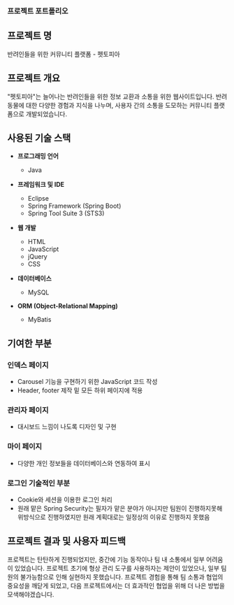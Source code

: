 ### 프로젝트 포트폴리오

## 프로젝트 명
반려인들을 위한 커뮤니티 플랫폼 - 펫토피아

## 프로젝트 개요
"펫토피아"는 늘어나는 반려인들을 위한 정보 교환과 소통을 위한 웹사이트입니다. 반려동물에 대한 다양한 경험과 지식을 나누며, 사용자 간의 소통을 도모하는 커뮤니티 플랫폼으로 개발되었습니다.

## 사용된 기술 스택
- **프로그래밍 언어**
  - Java

- **프레임워크 및 IDE**
  - Eclipse
  - Spring Framework (Spring Boot)
  - Spring Tool Suite 3 (STS3)

- **웹 개발**
  - HTML
  - JavaScript
  - jQuery
  - CSS

- **데이터베이스**
  - MySQL

- **ORM (Object-Relational Mapping)**
  - MyBatis

## 기여한 부분

### 인덱스 페이지
- Carousel 기능을 구현하기 위한 JavaScript 코드 작성
- Header, footer 제작 밑 모든 하위 페이지에 적용

### 관리자 페이지
- 대시보드 느낌이 나도록 디자인 및 구현

### 마이 페이지
- 다양한 개인 정보들을 데이터베이스와 연동하여 표시

### 로그인 기술적인 부분
- Cookie와 세션을 이용한 로그인 처리
- 원래 맡은 Spring Security는 필자가 맡은 분야가 아니지만 팀원이 진행하지못해 위방식으로 진행하였지만 원래 계획대로는 일정상의 이유로 진행하지 못했음

## 프로젝트 결과 및 사용자 피드백
프로젝트는 탄탄하게 진행되었지만, 중간에 기능 동작이나 팀 내 소통에서 일부 어려움이 있었습니다. 프로젝트 초기에 형상 관리 도구를 사용하자는 제안이 있었으나, 일부 팀원의 불가능함으로 인해 실현하지 못했습니다. 프로젝트 경험을 통해 팀 소통과 협업의 중요성을 깨닫게 되었고, 다음 프로젝트에서는 더 효과적인 협업을 위해 더 나은 방법을 모색해야겠습니다.
